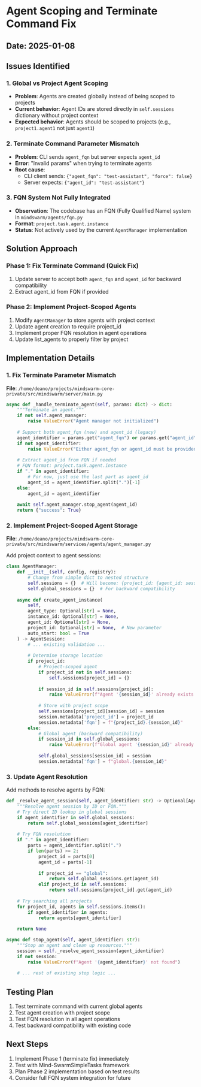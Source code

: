 # Agent Scoping and Terminate Command Fix

## Date: 2025-01-08

## Issues Identified

### 1. Global vs Project Agent Scoping
- **Problem**: Agents are created globally instead of being scoped to projects
- **Current behavior**: Agent IDs are stored directly in `self.sessions` dictionary without project context
- **Expected behavior**: Agents should be scoped to projects (e.g., `project1.agent1` not just `agent1`)

### 2. Terminate Command Parameter Mismatch
- **Problem**: CLI sends `agent_fqn` but server expects `agent_id`
- **Error**: "Invalid params" when trying to terminate agents
- **Root cause**: 
  - CLI client sends: `{"agent_fqn": "test-assistant", "force": false}`
  - Server expects: `{"agent_id": "test-assistant"}`

### 3. FQN System Not Fully Integrated
- **Observation**: The codebase has an FQN (Fully Qualified Name) system in `mindswarm/agents/fqn.py`
- **Format**: `project.task.agent.instance`
- **Status**: Not actively used by the current `AgentManager` implementation

## Solution Approach

### Phase 1: Fix Terminate Command (Quick Fix)
1. Update server to accept both `agent_fqn` and `agent_id` for backward compatibility
2. Extract agent_id from FQN if provided

### Phase 2: Implement Project-Scoped Agents
1. Modify `AgentManager` to store agents with project context
2. Update agent creation to require project_id
3. Implement proper FQN resolution in agent operations
4. Update list_agents to properly filter by project

## Implementation Details

### 1. Fix Terminate Parameter Mismatch

**File**: `/home/deano/projects/mindswarm-core-private/src/mindswarm/server/main.py`

```python
async def _handle_terminate_agent(self, params: dict) -> dict:
    """Terminate an agent."""
    if not self.agent_manager:
        raise ValueError("Agent manager not initialized")
    
    # Support both agent_fqn (new) and agent_id (legacy)
    agent_identifier = params.get("agent_fqn") or params.get("agent_id")
    if not agent_identifier:
        raise ValueError("Either agent_fqn or agent_id must be provided")
    
    # Extract agent_id from FQN if needed
    # FQN format: project.task.agent.instance
    if "." in agent_identifier:
        # For now, just use the last part as agent_id
        agent_id = agent_identifier.split(".")[-1]
    else:
        agent_id = agent_identifier
    
    await self.agent_manager.stop_agent(agent_id)
    return {"success": True}
```

### 2. Implement Project-Scoped Agent Storage

**File**: `/home/deano/projects/mindswarm-core-private/src/mindswarm/services/agents/agent_manager.py`

Add project context to agent sessions:

```python
class AgentManager:
    def __init__(self, config, registry):
        # Change from simple dict to nested structure
        self.sessions = {}  # Will become: {project_id: {agent_id: session}}
        self.global_sessions = {}  # For backward compatibility
        
    async def create_agent_instance(
        self,
        agent_type: Optional[str] = None,
        instance_id: Optional[str] = None,
        agent_id: Optional[str] = None,
        project_id: Optional[str] = None,  # New parameter
        auto_start: bool = True
    ) -> AgentSession:
        # ... existing validation ...
        
        # Determine storage location
        if project_id:
            # Project-scoped agent
            if project_id not in self.sessions:
                self.sessions[project_id] = {}
            
            if session_id in self.sessions[project_id]:
                raise ValueError(f"Agent '{session_id}' already exists in project '{project_id}'")
            
            # Store with project scope
            self.sessions[project_id][session_id] = session
            session.metadata['project_id'] = project_id
            session.metadata['fqn'] = f"{project_id}.{session_id}"
        else:
            # Global agent (backward compatibility)
            if session_id in self.global_sessions:
                raise ValueError(f"Global agent '{session_id}' already exists")
            
            self.global_sessions[session_id] = session
            session.metadata['fqn'] = f"global.{session_id}"
```

### 3. Update Agent Resolution

Add methods to resolve agents by FQN:

```python
def _resolve_agent_session(self, agent_identifier: str) -> Optional[AgentSession]:
    """Resolve agent session by ID or FQN."""
    # Try direct ID lookup in global sessions
    if agent_identifier in self.global_sessions:
        return self.global_sessions[agent_identifier]
    
    # Try FQN resolution
    if "." in agent_identifier:
        parts = agent_identifier.split(".")
        if len(parts) >= 2:
            project_id = parts[0]
            agent_id = parts[-1]
            
            if project_id == "global":
                return self.global_sessions.get(agent_id)
            elif project_id in self.sessions:
                return self.sessions[project_id].get(agent_id)
    
    # Try searching all projects
    for project_id, agents in self.sessions.items():
        if agent_identifier in agents:
            return agents[agent_identifier]
    
    return None

async def stop_agent(self, agent_identifier: str):
    """Stop an agent and clean up resources."""
    session = self._resolve_agent_session(agent_identifier)
    if not session:
        raise ValueError(f"Agent '{agent_identifier}' not found")
    
    # ... rest of existing stop logic ...
```

## Testing Plan

1. Test terminate command with current global agents
2. Test agent creation with project scope
3. Test FQN resolution in all agent operations
4. Test backward compatibility with existing code

## Next Steps

1. Implement Phase 1 (terminate fix) immediately
2. Test with Mind-SwarmSimpleTasks framework
3. Plan Phase 2 implementation based on test results
4. Consider full FQN system integration for future